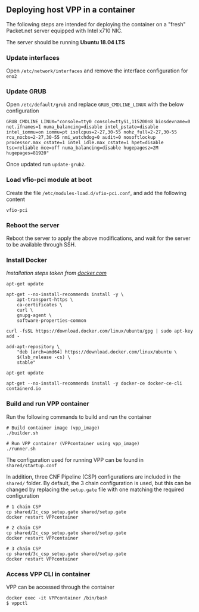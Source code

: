 ## Deploying host VPP in a container
The following steps are intended for deploying the container on a "fresh" Packet.net server equipped with Intel x710 NIC.

The server should be running **Ubuntu 18.04 LTS**

### Update interfaces
Open `/etc/network/interfaces` and remove the interface configuration for `eno2`

### Update GRUB
Open `/etc/default/grub` and replace `GRUB_CMDLINE_LINUX` with the below configuration
```
GRUB_CMDLINE_LINUX="console=tty0 console=ttyS1,115200n8 biosdevname=0 net.ifnames=1 numa_balancing=disable intel_pstate=disable intel_iommu=on iommu=pt isolcpus=2-27,30-55 nohz_full=2-27,30-55 rcu_nocbs=2-27,30-55 nmi_watchdog=0 audit=0 nosoftlockup processor.max_cstate=1 intel_idle.max_cstate=1 hpet=disable tsc=reliable mce=off numa_balancing=disable hugepagesz=2M hugepages=81920"
```
Once updated run `update-grub2`.

### Load vfio-pci module at boot
Create the file `/etc/modules-load.d/vfio-pci.conf`, and add the following content
```
vfio-pci
```

### Reboot the server
Reboot the server to apply the above modifications, and wait for the server to be available through SSH.


### Install Docker
_Installation steps taken from [docker.com](https://docs.docker.com/install/linux/docker-ce/ubuntu/)_

```
apt-get update

apt-get --no-install-recommends install -y \
    apt-transport-https \
    ca-certificates \
    curl \
    gnupg-agent \
    software-properties-common

curl -fsSL https://download.docker.com/linux/ubuntu/gpg | sudo apt-key add -

add-apt-repository \
    "deb [arch=amd64] https://download.docker.com/linux/ubuntu \
    $(lsb_release -cs) \
    stable"

apt-get update

apt-get --no-install-recommends install -y docker-ce docker-ce-cli containerd.io
```

### Build and run VPP container
Run the following commands to build and run the container

```
# Build container image (vpp_image)
./builder.sh

# Run VPP container (VPPcontainer using vpp_image)
./runner.sh
```

The configuration used for running VPP can be found in `shared/startup.conf`

In addition, three CNF Pipeline (CSP) configurations are included in the `shared/` folder.
By default, the 3 chain configuration is used, but this can be changed by replacing the `setup.gate` file
with one matching the required configuration

```
# 1 chain CSP
cp shared/1c_csp_setup.gate shared/setup.gate
docker restart VPPcontainer

# 2 chain CSP
cp shared/2c_csp_setup.gate shared/setup.gate
docker restart VPPcontainer

# 3 chain CSP
cp shared/3c_csp_setup.gate shared/setup.gate
docker restart VPPcontainer
```

### Access VPP CLI in container

VPP can be accessed through the container

```
docker exec -it VPPcontainer /bin/bash
$ vppctl
```
